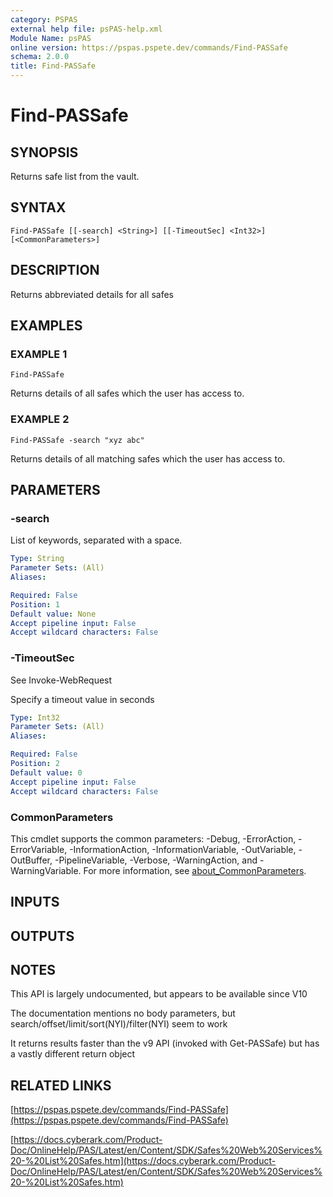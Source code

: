```yaml
---
category: PSPAS
external help file: psPAS-help.xml
Module Name: psPAS
online version: https://pspas.pspete.dev/commands/Find-PASSafe
schema: 2.0.0
title: Find-PASSafe
---
```


# Find-PASSafe

## SYNOPSIS
Returns safe list from the vault.

## SYNTAX

```
Find-PASSafe [[-search] <String>] [[-TimeoutSec] <Int32>] [<CommonParameters>]
```

## DESCRIPTION
Returns abbreviated details for all safes

## EXAMPLES

### EXAMPLE 1
```
Find-PASSafe
```

Returns details of all safes which the user has access to.

### EXAMPLE 2
```
Find-PASSafe -search "xyz abc"
```

Returns details of all matching safes which the user has access to.

## PARAMETERS

### -search
List of keywords, separated with a space.

```yaml
Type: String
Parameter Sets: (All)
Aliases:

Required: False
Position: 1
Default value: None
Accept pipeline input: False
Accept wildcard characters: False
```

### -TimeoutSec
See Invoke-WebRequest

Specify a timeout value in seconds

```yaml
Type: Int32
Parameter Sets: (All)
Aliases:

Required: False
Position: 2
Default value: 0
Accept pipeline input: False
Accept wildcard characters: False
```

### CommonParameters
This cmdlet supports the common parameters: -Debug, -ErrorAction, -ErrorVariable, -InformationAction, -InformationVariable, -OutVariable, -OutBuffer, -PipelineVariable, -Verbose, -WarningAction, and -WarningVariable. For more information, see [about_CommonParameters](http://go.microsoft.com/fwlink/?LinkID=113216).

## INPUTS

## OUTPUTS

## NOTES
This API is largely undocumented, but appears to be available since V10

The documentation mentions no body parameters, but search/offset/limit/sort(NYI)/filter(NYI) seem to work

It returns results faster than the v9 API (invoked with Get-PASSafe) but has a vastly different return object

## RELATED LINKS

[https://pspas.pspete.dev/commands/Find-PASSafe](https://pspas.pspete.dev/commands/Find-PASSafe)

[https://docs.cyberark.com/Product-Doc/OnlineHelp/PAS/Latest/en/Content/SDK/Safes%20Web%20Services%20-%20List%20Safes.htm](https://docs.cyberark.com/Product-Doc/OnlineHelp/PAS/Latest/en/Content/SDK/Safes%20Web%20Services%20-%20List%20Safes.htm)

